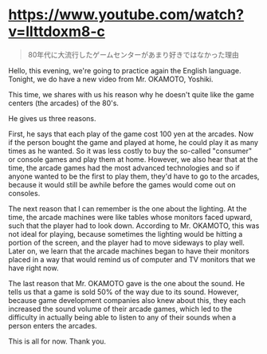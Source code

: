 # https://www.youtube.com/watch?v=llttdoxm8-c

> 80年代に大流行したゲームセンターがあまり好きではなかった理由 

Hello, this evening, we're going to practice again the English language. Tonight, we do have a new video from Mr. OKAMOTO, Yoshiki.

This time, we shares with us his reason why he doesn't quite like the game centers (the arcades) of the 80's.

He gives us three reasons.

First, he says that each play of the game cost 100 yen at the arcades. Now if the person bought the game and played at home, he could play it as many times as he wanted. So it was less costly to buy the so-called "consumer" or console games and play them at home. However, we also hear that at the time, the arcade games had the most advanced technologies and so if anyone wanted to be the first to play them, they'd have to go to the arcades, because it would still be awhile before the games would come out on consoles.

The next reason that I can remember is the one about the lighting. At the time, the arcade machines were like tables whose monitors faced upward, such that the player had to look down. According to Mr. OKAMOTO, this was not ideal for playing, because sometimes the lighting would be hitting a portion of the screen, and the player had to move sideways to play well. Later on, we learn that the arcade machines began to have their monitors placed in a way that would remind us of computer and TV monitors that we have right now.

The last reason that Mr. OKAMOTO gave is the one about the sound. He tells us that a game is sold 50% of the way due to its sound. However, because game development companies also knew about this, they each increased the sound volume of their arcade games, which led to the difficulty in actually being able to listen to any of their sounds when a person enters the arcades.

This is all for now. Thank you.
